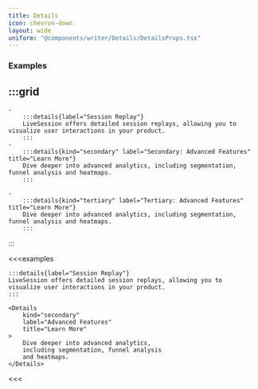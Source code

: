 ```yaml
---
title: Details
icon: chevron-down
layout: wide
uniform: "@components/writer/Details/DetailsProps.tsx"
---
```


### Examples
:::grid
- 
    - 
        :::details{label="Session Replay"}
        LiveSession offers detailed session replays, allowing you to  visualize user interactions in your product.
        :::
    - 
        :::details{kind="secondary" label="Secondary: Advanced Features" title="Learn More"}
        Dive deeper into advanced analytics, including segmentation, funnel analysis and heatmaps.
        :::

    - 
        :::details{kind="tertiary" label="Tertiary: Advanced Features" title="Learn More"}
        Dive deeper into advanced analytics, including segmentation, funnel analysis and heatmaps.
        :::
:::

<<<examples
```tsx
:::details{label="Session Replay"}
LiveSession offers detailed session replays, allowing you to  visualize user interactions in your product.
:::
```

```tsx
<Details 
    kind="secondary" 
    label="Advanced Features"
    title="Learn More" 
>
    Dive deeper into advanced analytics, 
    including segmentation, funnel analysis
    and heatmaps.
</Details>
```
<<<